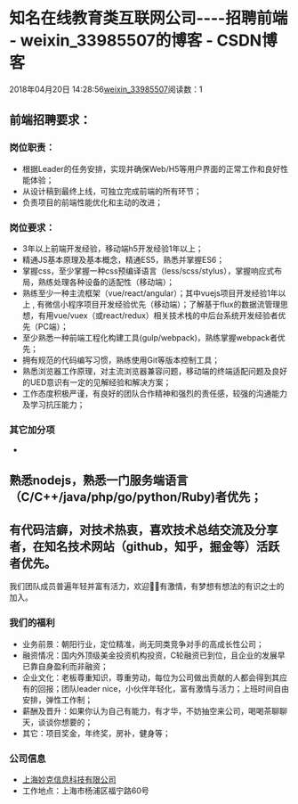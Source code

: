 # 知名在线教育类互联网公司----招聘前端 - weixin_33985507的博客 - CSDN博客
2018年04月20日 14:28:56[weixin_33985507](https://me.csdn.net/weixin_33985507)阅读数：1
## 前端招聘要求：
### 岗位职责：
- 根据Leader的任务安排，实现并确保Web/H5等用户界面的正常工作和良好性能体验；
- 从设计稿到最终上线，可独立完成前端的所有环节；
- 负责项目的前端性能优化和主动的改进；
### 岗位要求：
- 3年以上前端开发经验，移动端h5开发经验1年以上；
- 精通JS基本原理及基本概念，精通ES5，熟悉并掌握ES6；
- 掌握css，至少掌握一种css预编译语言（less/scss/stylus），掌握响应式布局，熟练处理各种设备的适配性（移动端）；
- 熟练至少一种主流框架（vue/react/angular）；其中vuejs项目开发经验1年以上 , 有微信小程序项目开发经验优先（移动端）；了解基于flux的数据流管理思想，有用vue/vuex（或react/redux）相关技术栈的中后台系统开发经验者优先（PC端）；
- 至少熟悉一种前端工程化构建工具(gulp/webpack)，熟练掌握webpack者优先；
- 拥有规范的代码编写习惯，熟练使用Git等版本控制工具；
- 熟悉浏览器工作原理，对主流浏览器兼容问题，移动端的终端适配问题及良好的UED意识有一定的见解经验和解决方案；
- 工作态度积极严谨，有良好的团队合作精神和强烈的责任感，较强的沟通能力及学习抗压能力；
### 其它加分项
- 
熟悉nodejs，熟悉一门服务端语言（C/C++/java/php/go/python/Ruby)者优先；
- 
有代码洁癖，对技术热衷，喜欢技术总结交流及分享者，在知名技术网站（github，知乎，掘金等）活跃者优先。
- 
我们团队成员普遍年轻并富有活力，欢迎👏👏有激情，有梦想有想法的有识之士的加入。
### 我们的福利
- 业务前景：朝阳行业，定位精准，尚无同类竞争对手的高成长性公司；
- 融资情况：国内外顶级美金投资机构投资，C轮融资已到位，且企业的发展早已靠自身盈利而非融资；
- 企业文化：老板尊重知识，尊重劳动，每位为公司做出贡献的人都会得到其应有的回报；团队leader nice，小伙伴年轻化，富有激情与活力；上班时间自由安排，弹性工作制；
- 薪酬及晋升：如果你认为自己有能力，有才华，不妨抽空来公司，喝喝茶聊聊天，谈谈你想要的；
- 其它：项目奖金，年终奖，房补，健身等；
### 公司信息
- [上海妙克信息科技有限公司](https://link.juejin.im?target=https%3A%2F%2Fwww.peilian.com%2F)
- 工作地点：上海市杨浦区福宁路60号
